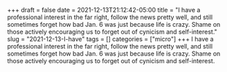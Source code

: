 +++draft = falsedate = 2021-12-13T21:12:42-05:00title = "I have a professional interest in the far right, follow the news pretty well, and still sometimes forget how bad Jan. 6 was just because life is crazy. Shame on those actively encouraging us to forget out of cynicism and self-interest."slug = "2021-12-13-I-have"tags = []categories = ["micro"]+++I have a professional interest in the far right, follow the news pretty well, and still sometimes forget how bad Jan. 6 was just because life is crazy. Shame on those actively encouraging us to forget out of cynicism and self-interest.